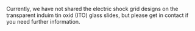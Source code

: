 

Currently, we have not shared the electric shock grid designs on the transparent induim tin oxid (ITO) glass slides, but please get in contact if you need further information.